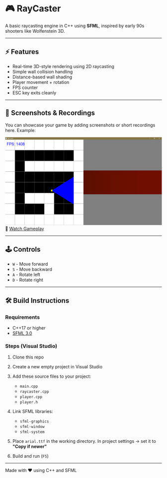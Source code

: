 # 🎮 RayCaster

A basic raycasting engine in C++ using **SFML**, inspired by early 90s shooters like Wolfenstein 3D.

---

## ⚡ Features

* Real-time 3D-style rendering using 2D raycasting
* Simple wall collision handling
* Distance-based wall shading
* Player movement + rotation
* FPS counter
* ESC key exits cleanly

---

## 📸 Screenshots & Recordings

You can showcase your game by adding screenshots or short recordings here.
Example:

![Screenshot](https://github.com/Lakshay309/RAY-CASTER/blob/master/Screenshot%202025-07-30%20184254.png)
🎥 [Watch Gameplay](https://github.com/Lakshay309/RAY-CASTER/blob/master/Screen%20Recording%202025-07-30%20185032.mp4)

---

## 🕹 Controls

* `W` - Move forward
* `S` - Move backward
* `A` - Rotate left
* `D` - Rotate right

---

## 🛠 Build Instructions

### Requirements

* C++17 or higher
* [SFML 3.0](https://www.sfml-dev.org/download/)

### Steps (Visual Studio)

1. Clone this repo
2. Create a new empty project in Visual Studio
3. Add these source files to your project:

   * `main.cpp`
   * `raycaster.cpp`
   * `player.cpp`
   * `player.h`
4. Link SFML libraries:

   * `sfml-graphics`
   * `sfml-window`
   * `sfml-system`
5. Place `arial.ttf` in the working directory. In project settings → set it to **"Copy if newer"**
6. Build and run (`F5`)

---

Made with ❤️ using C++ and SFML

